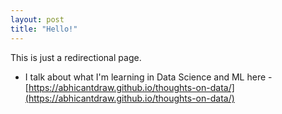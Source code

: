 ```yaml
---
layout: post
title: "Hello!"
---
```


This is just a redirectional page.

- I talk about what I'm learning in Data Science and ML here - [https://abhicantdraw.github.io/thoughts-on-data/](https://abhicantdraw.github.io/thoughts-on-data/)
